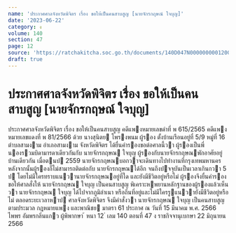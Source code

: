 ```yaml
---
name: 'ประกาศศาลจังหวัดพิจิตร เรื่อง ขอให้เป็นคนสาบสูญ [นายจักรกฤษณ์ ใจบุญ]'
date: '2023-06-22'
category: ง
volume: 140
section: 47
page: 12
source: 'https://ratchakitcha.soc.go.th/documents/140D047N0000000001200.pdf'
draft: true
---
```


# ประกาศศาลจังหวัดพิจิตร เรื่อง ขอให้เป็นคนสาบสูญ [นายจักรกฤษณ์ ใจบุญ]

ประกาศศาลจังหวัดพิจิตร เรื่อง ขอให้เป็นคนสาบสูญ คดีแพงหมายเลขดําที่ พ 615/2565 คดีแพงหมายเลขแดงที่ พ 81/2566 ด้วย นางสุนิตย โพรงพนม ผู้รอง ตั้งบ้านเรือนอยู่ที่ 5/9 หมู่ที่ 16 ตําบลสามงาม อําเภอสามงาม จังหวัดพิจิตร ได้ยื่นคํารองขอต่อศาลนี้วา ผู้รองเป็นพี่นองรวมบิดามารดาเดียวกันกับ นายจักรกฤษณ ใจบุญ ผู้รองกับนายจักรกฤษณพักอาศัยอยู่บ้านเดียวกัน เมื่อตนป 2559 นายจักรกฤษณบอกวาจะเดินทางไปทํางานที่กรุงเทพมหานคร หลังจากนั้นผู้รองก็ไม่สามารถติดต่อกับ นายจักรกฤษณได้อีก จนถึงปจจุบันเป็นเวลาเกินกวา 5 ป โดยไม่มีใครทราบแนวานายจักรกฤษณอยู่ที่ใด และยังมีชีวิตอยู่หรือไม่ ผู้รองจึงยื่นคํารองขอให้ศาลสั่งให้ นายจักรกฤษณ ใจบุญ เป็นคนสาบสูญ พิเคราะหพยานหลักฐานของผู้รองแล้วเห็นวา นายจักรกฤษณ ใจบุญ ได้ไปจากภูมิลําเนา หรือถิ่นที่อยู่และไม่มีใครรูแนวายังมีชีวิตอยู่หรือไม่ ตลอดระยะเวลาหาป ศาลจังหวัดพิจิตร จึงมีคําสั่งวา นายจักรกฤษณ ใจบุญ เป็นคนสาบสูญ ตามประมวล กฎหมายแพง และพาณิชย มาตรา 61 ประกาศ ณ วันที่ 15 มีนาคม พ.ศ. 2566 ไพพร อัมพรกลิ่นแกว ผู้พิพากษา ้ หนา 12 ่ เลม 140 ตอนที่ 47 ง ราชกิจจานุเบกษา 22 มิถุนายน 2566
